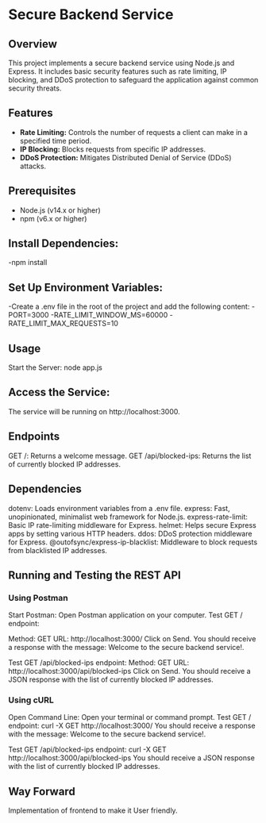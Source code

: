 # Secure Backend Service

## Overview
This project implements a secure backend service using Node.js and Express. It includes basic security features such as rate limiting, IP blocking, and DDoS protection to safeguard the application against common security threats.

## Features
- **Rate Limiting:** Controls the number of requests a client can make in a specified time period.
- **IP Blocking:** Blocks requests from specific IP addresses.
- **DDoS Protection:** Mitigates Distributed Denial of Service (DDoS) attacks.

## Prerequisites
- Node.js (v14.x or higher)
- npm (v6.x or higher)

## Install Dependencies:
-npm install

## Set Up Environment Variables:
-Create a .env file in the root of the project and add the following content:
-PORT=3000
-RATE_LIMIT_WINDOW_MS=60000
-RATE_LIMIT_MAX_REQUESTS=10

## Usage
Start the Server:
node app.js

## Access the Service:
The service will be running on http://localhost:3000.

## Endpoints
GET /: Returns a welcome message.
GET /api/blocked-ips: Returns the list of currently blocked IP addresses.

## Dependencies
dotenv: Loads environment variables from a .env file.
express: Fast, unopinionated, minimalist web framework for Node.js.
express-rate-limit: Basic IP rate-limiting middleware for Express.
helmet: Helps secure Express apps by setting various HTTP headers.
ddos: DDoS protection middleware for Express.
@outofsync/express-ip-blacklist: Middleware to block requests from blacklisted IP addresses.

## Running and Testing the REST API
### Using Postman
Start Postman:
Open Postman application on your computer.
Test GET / endpoint:

Method: GET
URL: http://localhost:3000/
Click on Send.
You should receive a response with the message: Welcome to the secure backend service!.

Test GET /api/blocked-ips endpoint:
Method: GET
URL: http://localhost:3000/api/blocked-ips
Click on Send.
You should receive a JSON response with the list of currently blocked IP addresses.

### Using cURL
Open Command Line:
Open your terminal or command prompt.
Test GET / endpoint:
curl -X GET http://localhost:3000/
You should receive a response with the message: Welcome to the secure backend service!.

Test GET /api/blocked-ips endpoint:
curl -X GET http://localhost:3000/api/blocked-ips
You should receive a JSON response with the list of currently blocked IP addresses.

## Way Forward
Implementation of frontend to make it User friendly.
